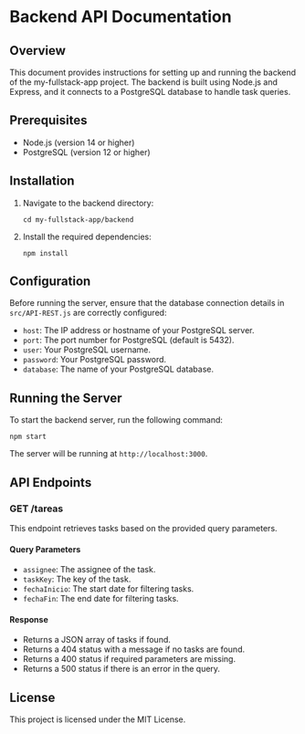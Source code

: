 # Backend API Documentation

## Overview
This document provides instructions for setting up and running the backend of the my-fullstack-app project. The backend is built using Node.js and Express, and it connects to a PostgreSQL database to handle task queries.

## Prerequisites
- Node.js (version 14 or higher)
- PostgreSQL (version 12 or higher)

## Installation
1. Navigate to the backend directory:
   ```
   cd my-fullstack-app/backend
   ```

2. Install the required dependencies:
   ```
   npm install
   ```

## Configuration
Before running the server, ensure that the database connection details in `src/API-REST.js` are correctly configured:
- `host`: The IP address or hostname of your PostgreSQL server.
- `port`: The port number for PostgreSQL (default is 5432).
- `user`: Your PostgreSQL username.
- `password`: Your PostgreSQL password.
- `database`: The name of your PostgreSQL database.

## Running the Server
To start the backend server, run the following command:
```
npm start
```

The server will be running at `http://localhost:3000`.

## API Endpoints
### GET /tareas
This endpoint retrieves tasks based on the provided query parameters.

#### Query Parameters
- `assignee`: The assignee of the task.
- `taskKey`: The key of the task.
- `fechaInicio`: The start date for filtering tasks.
- `fechaFin`: The end date for filtering tasks.

#### Response
- Returns a JSON array of tasks if found.
- Returns a 404 status with a message if no tasks are found.
- Returns a 400 status if required parameters are missing.
- Returns a 500 status if there is an error in the query.

## License
This project is licensed under the MIT License.